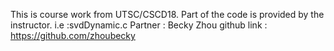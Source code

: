 This is course work from UTSC/CSCD18. Part of the code is provided by the instructor. i.e :svdDynamic.c 
Partner : Becky Zhou  github link : https://github.com/zhoubecky
